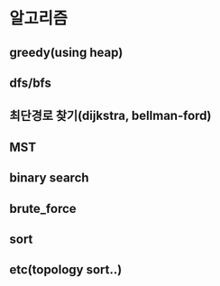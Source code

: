 # 알고리즘

## greedy(using heap)

## dfs/bfs

## 최단경로 찾기(dijkstra, bellman-ford)

## MST

## binary search

## brute_force

## sort

## etc(topology sort..)
